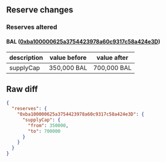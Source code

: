 ## Reserve changes

### Reserves altered

#### BAL ([0xba100000625a3754423978a60c9317c58a424e3D](https://etherscan.io/address/0xba100000625a3754423978a60c9317c58a424e3D))

| description | value before | value after |
| --- | --- | --- |
| supplyCap | 350,000 BAL | 700,000 BAL |


## Raw diff

```json
{
  "reserves": {
    "0xba100000625a3754423978a60c9317c58a424e3D": {
      "supplyCap": {
        "from": 350000,
        "to": 700000
      }
    }
  }
}
```